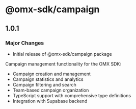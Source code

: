 # @omx-sdk/campaign

## 1.0.1

### Major Changes

- Initial release of @omx-sdk/campaign package

Campaign management functionality for the OMX SDK:

- Campaign creation and management
- Campaign statistics and analytics
- Campaign filtering and search
- Team-based campaign organization
- TypeScript support with comprehensive type definitions
- Integration with Supabase backend
